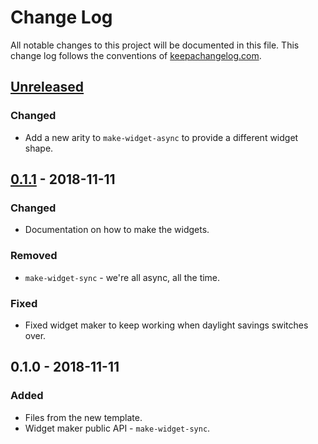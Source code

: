 # Change Log
All notable changes to this project will be documented in this file. This change log follows the conventions of [keepachangelog.com](http://keepachangelog.com/).

## [Unreleased]
### Changed
- Add a new arity to `make-widget-async` to provide a different widget shape.

## [0.1.1] - 2018-11-11
### Changed
- Documentation on how to make the widgets.

### Removed
- `make-widget-sync` - we're all async, all the time.

### Fixed
- Fixed widget maker to keep working when daylight savings switches over.

## 0.1.0 - 2018-11-11
### Added
- Files from the new template.
- Widget maker public API - `make-widget-sync`.

[Unreleased]: https://github.com/your-name/clojure-presentation/compare/0.1.1...HEAD
[0.1.1]: https://github.com/your-name/clojure-presentation/compare/0.1.0...0.1.1
